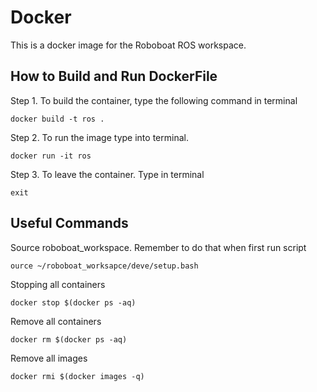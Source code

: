 # Docker 
This is a docker image for the Roboboat ROS workspace.


## How to Build and Run DockerFile

Step 1. To build the container, type the following command in terminal 
```
docker build -t ros .
```

Step 2. To run the image type into terminal. 
```
docker run -it ros
```

Step 3. To leave the container. Type in terminal
```
exit
```

## Useful Commands

Source roboboat_workspace. Remember to do that when first run script
```
ource ~/roboboat_worksapce/deve/setup.bash
```

Stopping all containers 
```
docker stop $(docker ps -aq)
```

Remove all containers
```
docker rm $(docker ps -aq)
```

Remove all images 
```
docker rmi $(docker images -q)
```